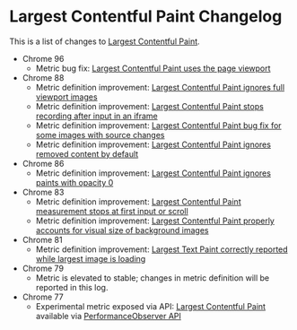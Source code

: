 # Largest Contentful Paint Changelog

This is a list of changes to [Largest Contentful Paint](https://web.dev/lcp).

* Chrome 96
  * Metric bug fix: [Largest Contentful Paint uses the page viewport](2021_09_lcp.md)
* Chrome 88
  * Metric definition improvement: [Largest Contentful Paint ignores full viewport images](2020_11_lcp.md)
  * Metric definition improvement: [Largest Contentful Paint stops recording after input in an iframe](2020_11_lcp.md)
  * Metric definition improvement: [Largest Contentful Paint bug fix for some images with source changes](2020_11_lcp.md)
  * Metric definition improvement: [Largest Contentful Paint ignores removed content by default](2020_11_lcp_2.md)
* Chrome 86
  * Metric definition improvement: [Largest Contentful Paint ignores paints with opacity 0](2020_08_lcp.md)
* Chrome 83
  * Metric definition improvement: [Largest Contentful Paint measurement stops at first input or scroll](2020_05_lcp.md)
  * Metric definition improvement: [Largest Contentful Paint properly accounts for visual size of background images](2020_05_lcp.md)
* Chrome 81
  * Metric definition improvement: [Largest Text Paint correctly reported while largest image is loading](2020_04_lcp.md)
* Chrome 79
  * Metric is elevated to stable; changes in metric definition will be reported in this log.
* Chrome 77
  * Experimental metric exposed via API: [Largest Contentful Paint](https://web.dev/lcp/) available via [PerformanceObserver API](https://wicg.github.io/largest-contentful-paint/)
